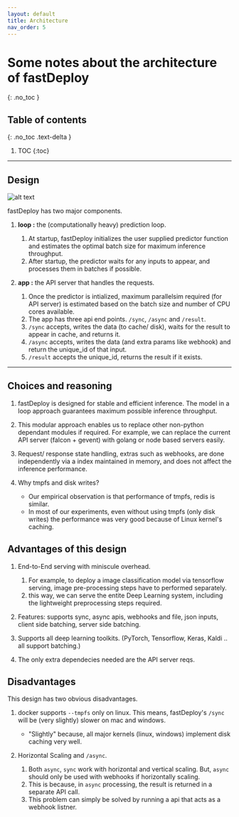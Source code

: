 ```yaml
---
layout: default
title: Architecture
nav_order: 5
---
```


# Some notes about the architecture of fastDeploy
{: .no_toc }

## Table of contents
{: .no_toc .text-delta }

1. TOC
{:toc}

---

## Design
![alt text](https://i.imgur.com/y6x4znY.png)


fastDeploy has two major components.

1. **loop :** the (computationally heavy) prediction loop.

    1. At startup, fastDeploy initializes the user supplied predictor function and estimates the optimal batch size for maximum inference throughput.
    2. After startup, the predictor waits for any inputs to appear, and processes them in batches if possible.

2. **app :** the API server that handles the requests. 

    1. Once the predictor is intialized, maximum parallelsim required (for API server) is estimated based on the batch size and number of CPU cores available.
    2. The app has three api end points. `/sync`, `/async` and `/result`.
    3. `/sync` accepts, writes the data (to cache/ disk), waits for the result to appear in cache, and returns it.
    4. `/async` accepts, writes the data (and extra params like webhook) and return the unique_id of that input.
    5. `/result` accepts the unique_id, returns the result if it exists.



---

## Choices and reasoning

1. fastDeploy is designed for stable and efficient inference. The model in a loop approach guarantees maximum possible inference throughput.

2. This modular approach enables us to replace other non-python dependant modules if required. For example, we can replace the current API server
(falcon + gevent) with golang or node based servers easily. 

3. Request/ response state handling, extras such as webhooks, are done independently via a index maintained in memory, and does not affect the inference performance.

4. Why tmpfs and disk writes?
    - Our empirical observation is that performance of tmpfs, redis is similar.
    - In most of our experiments, even without using tmpfs (only disk writes) the performance was very good because of Linux kernel's caching.

## Advantages of this design

1. End-to-End serving with miniscule overhead.
    1. For example, to deploy a image classification model via tensorflow serving, image pre-processing steps have to performed separately.
    2. this way, we can serve the entite Deep Learning system, including the lightweight preprocessing steps required.

2. Features: supports sync, async apis, webhooks and file, json inputs, client side batching, server side batching.

3. Supports all deep learning toolkits. (PyTorch, Tensorflow, Keras, Kaldi ..  all support batching.)

4. The only extra dependecies needed are the API server reqs. 


## Disadvantages

This design has two obvious disadvantages.

1. docker supports `--tmpfs` only on linux. This means, fastDeploy's `/sync` will be (very slightly) slower on mac and windows.
    - "Slightly" because, all major kernels (linux, windows) implement disk caching very well. 

2. Horizontal Scaling and `/async`.
    1. Both `async`, `sync` work with horizontal and vertical scaling. But, `async` should only be used with webhooks if horizontally scaling.
    2. This is because, in `async` processing, the result is returned in a separate API call.
    3. This problem can simply be solved by running a api that acts as a webhook listner.
